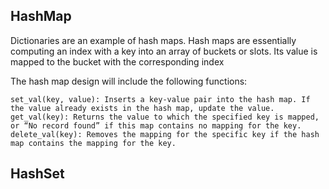 ## HashMap
Dictionaries are an example of hash maps. Hash maps are essentially computing an index with a key into an array of buckets or slots. Its value is mapped to the bucket with the corresponding index

The hash map design will include the following functions:
```
set_val(key, value): Inserts a key-value pair into the hash map. If the value already exists in the hash map, update the value.
get_val(key): Returns the value to which the specified key is mapped, or “No record found” if this map contains no mapping for the key.
delete_val(key): Removes the mapping for the specific key if the hash map contains the mapping for the key.
```

## HashSet
